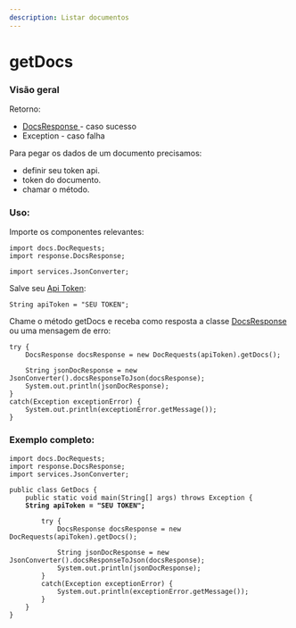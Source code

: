 ```yaml
---
description: Listar documentos
---
```


# getDocs

### Visão geral

Retorno:

* [DocsResponse ](../classes-usadas/response/docsresponse.md)- caso sucesso
* Exception - caso falha

Para pegar os dados de um documento precisamos:

* definir seu token api.
* token do documento.
* chamar o método.

### Uso:

Importe os componentes relevantes:

```
import docs.DocRequests;
import response.DocsResponse;

import services.JsonConverter;
```

Salve seu [Api Token](../../../../):

```
String apiToken = "SEU TOKEN";
```

Chame o método getDocs e receba como resposta a classe [DocsResponse ](../classes-usadas/response/docsresponse.md)ou uma mensagem de erro:

```
try {
    DocsResponse docsResponse = new DocRequests(apiToken).getDocs();

    String jsonDocResponse = new JsonConverter().docsResponseToJson(docsResponse);
    System.out.println(jsonDocResponse);
}
catch(Exception exceptionError) {
    System.out.println(exceptionError.getMessage());
}
```

### Exemplo completo:

<pre><code>import docs.DocRequests;
import response.DocsResponse;
import services.JsonConverter;

public class GetDocs {
    public static void main(String[] args) throws Exception {
<strong>    String apiToken = "SEU TOKEN";
</strong>
        try {
            DocsResponse docsResponse = new DocRequests(apiToken).getDocs();

            String jsonDocResponse = new JsonConverter().docsResponseToJson(docsResponse);
            System.out.println(jsonDocResponse);
        }
        catch(Exception exceptionError) {
            System.out.println(exceptionError.getMessage());
        }
    }
}
</code></pre>
